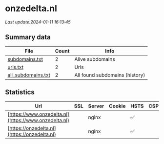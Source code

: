 # onzedelta.nl
*Last update:2024-01-11 16:13:45*
## Summary data
| File       | Count | Info |
|------------|-------|------|
|[subdomains.txt](/data/onzedelta/subdomains.txt)|2|Alive subdomains|
|[urls.txt](/data/onzedelta/urls.txt)|2|Urls|
|[all_subdomains.txt](/data/onzedelta/all_subdomains.txt)|2|All found subdomains (history)|
## Statistics
| Url | SSL | Server | Cookie | HSTS | CSP | XFO | XXP | RP | Tech |
|------------|-------|------|------|------|------|------|------|------|------|
|[https://www.onzedelta.nl](https://www.onzedelta.nl)| |nginx| |:white_check_mark: | | | | |:white_check_mark: |Nginx|
|[https://onzedelta.nl](https://onzedelta.nl)| |nginx| |:white_check_mark: | | | | |:white_check_mark: |Nginx|